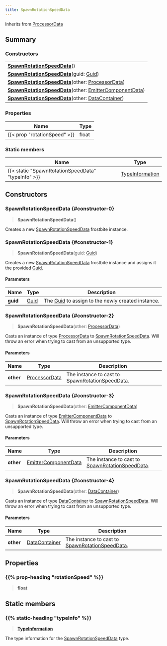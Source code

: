 ```yaml
---
title: SpawnRotationSpeedData
---
```


Inherits from [ProcessorData](/vext/ref/fb/processordata)

## Summary

### Constructors

|  |
| --- |
| **[SpawnRotationSpeedData](#constructor-0)**() |
| **[SpawnRotationSpeedData](#constructor-1)**(guid: [Guid](/vext/ref/shared/type/guid)) |
| **[SpawnRotationSpeedData](#constructor-2)**(other: [ProcessorData](/vext/ref/fb/processordata)) |
| **[SpawnRotationSpeedData](#constructor-3)**(other: [EmitterComponentData](/vext/ref/fb/emittercomponentdata)) |
| **[SpawnRotationSpeedData](#constructor-4)**(other: [DataContainer](/vext/ref/shared/type/datacontainer)) |

### Properties

| Name | Type |
| ---- | ---- |
| {{< prop "rotationSpeed" >}} | float |

### Static members

| Name | Type |
| ---- | ---- |
| {{< static "SpawnRotationSpeedData" "typeInfo" >}} | [TypeInformation](/vext/ref/shared/type/typeinformation) |

## Constructors

### SpawnRotationSpeedData {#constructor-0}

> **SpawnRotationSpeedData**()

Creates a new [SpawnRotationSpeedData](/vext/ref/fb/spawnrotationspeeddata) frostbite instance.

### SpawnRotationSpeedData {#constructor-1}

> **SpawnRotationSpeedData**(guid: [Guid](/vext/ref/shared/type/guid))

Creates a new [SpawnRotationSpeedData](/vext/ref/fb/spawnrotationspeeddata) frostbite instance and assigns it the provided [Guid](/vext/ref/shared/type/guid).

#### Parameters

| Name | Type | Description |
| ---- | ---- | ----------- |
| **guid** | [Guid](/vext/ref/shared/type/guid) | The [Guid](/vext/ref/shared/type/guid) to assign to the newly created instance. |

### SpawnRotationSpeedData {#constructor-2}

> **SpawnRotationSpeedData**(other: [ProcessorData](/vext/ref/fb/processordata))

Casts an instance of type [ProcessorData](/vext/ref/fb/processordata) to [SpawnRotationSpeedData](/vext/ref/fb/spawnrotationspeeddata). Will throw an error when trying to cast from an unsupported type.

#### Parameters

| Name | Type | Description |
| ---- | ---- | ----------- |
| **other** | [ProcessorData](/vext/ref/fb/processordata) | The instance to cast to [SpawnRotationSpeedData](/vext/ref/fb/spawnrotationspeeddata). |

### SpawnRotationSpeedData {#constructor-3}

> **SpawnRotationSpeedData**(other: [EmitterComponentData](/vext/ref/fb/emittercomponentdata))

Casts an instance of type [EmitterComponentData](/vext/ref/fb/emittercomponentdata) to [SpawnRotationSpeedData](/vext/ref/fb/spawnrotationspeeddata). Will throw an error when trying to cast from an unsupported type.

#### Parameters

| Name | Type | Description |
| ---- | ---- | ----------- |
| **other** | [EmitterComponentData](/vext/ref/fb/emittercomponentdata) | The instance to cast to [SpawnRotationSpeedData](/vext/ref/fb/spawnrotationspeeddata). |

### SpawnRotationSpeedData {#constructor-4}

> **SpawnRotationSpeedData**(other: [DataContainer](/vext/ref/shared/type/datacontainer))

Casts an instance of type [DataContainer](/vext/ref/shared/type/datacontainer) to [SpawnRotationSpeedData](/vext/ref/fb/spawnrotationspeeddata). Will throw an error when trying to cast from an unsupported type.

#### Parameters

| Name | Type | Description |
| ---- | ---- | ----------- |
| **other** | [DataContainer](/vext/ref/shared/type/datacontainer) | The instance to cast to [SpawnRotationSpeedData](/vext/ref/fb/spawnrotationspeeddata). |

## Properties

### {{% prop-heading "rotationSpeed" %}}

> **float**

## Static members

### {{% static-heading "typeInfo" %}}

> **[TypeInformation](/vext/ref/shared/type/typeinformation)**

The type information for the [SpawnRotationSpeedData](/vext/ref/fb/spawnrotationspeeddata) type.

